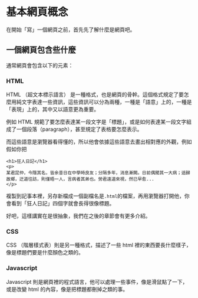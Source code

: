 # 基本網頁概念


在開始「寫」一個網頁之前，首先先了解什麼是網頁吧。

## 一個網頁包含些什麼

通常網頁會包含以下的元素：

### HTML


HTML （超文本標示語言） 是一種格式，也是網頁的骨幹。這個格式規定了要怎麼用純文字表達一些資訊，這些資訊可以分為兩種，一種是「語意」上的，一種是「表現」上的，其中又以語意更為重要。

例如 HTML 規範了要怎麼表達某一段文字是「標題」，或是如何表達某一段文字組成了一個段落（paragraph），甚至規定了表格要怎麼表示。

而這些語意是瀏覽器看得懂的，所以他會依據這些語意去畫出相對應的外觀，例如假如你把

```
<h1>狂人日記</h1>
<p>
某君昆仲，今隱其名，皆余昔日在中學時良友；分隔多年，消息漸闕。日前偶聞其一大病；适歸故鄉，迂道往訪，則僅晤一人，言病者其弟也。勞君遠道來視，然已早愈...
</p>
```

複製到記事本裡，另存新檔成一個副檔名是`.html`的檔案，再用瀏覽器打開他，你會看到「狂人日記」四個字就會長得很像標題。

好吧，這樣講實在是很抽象，我們在之後的章節會有更多介紹。

### CSS

CSS （階層樣式表）則是另一種格式，描述了一些 html 裡的東西要長什麼樣子，像是標題們要是什麼顏色之類的。


### Javascript

Javascript 則是網頁裡的程式語言，他可以處理一些事件，像是滑鼠點了一下，或是改變 html 的內容，像是把標題都刪掉之類的事。
